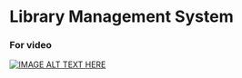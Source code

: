 # Library Management System
### For video
[![IMAGE ALT TEXT HERE](https://user-images.githubusercontent.com/94165024/143396629-a76cf3b3-30ea-4c06-872f-da309ec09140.png)](https://www.youtube.com/watch?v=NI_IB0Beu54=YOUTUBE_VIDEO_ID_HERE)
